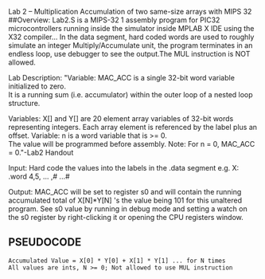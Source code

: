 Lab 2 – Multiplication Accumulation of
		   two same-size arrays with MIPS 32
 ##Overview:
		Lab2.S is a MIPS-32 1 assembly program 
		for PIC32 microcontrollers
		running inside the simulator inside MPLAB X IDE
		using the X32 compiler...
		In the data segment, hard coded words are used
		to roughly simulate an integer Multiply/Accumulate unit,
   		the program terminates in an endless loop, use debugger
  		to see the output.The MUL instruction is NOT allowed.
 	
 	
 Lab Description:
  "Variable: MAC_ACC is a single 32-bit word 
      variable initialized to zero.  
      It is a running sum (i.e. accumulator) within the 
      outer loop of a nested loop structure.
      
   Variables: X[] and Y[] are 20 element array variables of 32-bit words 
     representing integers.  Each array element is referenced by the 
     label plus an offset.
   Variable: n is a word variable that is >= 0.  
     The value will be programmed 
     before assembly.  Note: For n = 0, MAC_ACC = 0."-Lab2 Handout
    
 	

 Input:
		Hard code the values into the labels in the .data segment
       e.g.    X: .word 4,5, ... ,# ...#
 	

 Output:
		MAC_ACC will be set to register s0 and will contain
       the running accumulated total of X[N]*Y[N] 's
       the value being 101 for this unaltered program.
       See s0 value by running in debug mode and setting
       a watch on the s0 register by right-clicking it or
       opening the CPU registers window.




## PSEUDOCODE
	Accumulated Value = X[0] * Y[0] + X[1] * Y[1] ... for N times
	All values are ints, N >= 0; Not allowed to use MUL instruction
